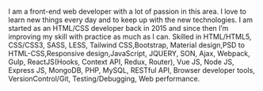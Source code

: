 I am a front-end web developer with a lot of passion in this area. I love to learn new things every day and to keep up with the new technologies. I am started as an HTML/CSS developer back in 2015 and since then I’m improving my skill with practice as much as I can. Skilled in HTML/HTML5, CSS/CSS3, SASS, LESS, Tailwind CSS,Bootstrap, Material design,PSD to HTML-CSS,Responsive design,JavaScript, JQUERY, SON, Ajax, Webpack, Gulp, ReactJS(Hooks, Context API, Redux, Router), Vue JS, Node JS, Express JS, MongoDB, PHP, MySQL, RESTful API, Browser developer tools, VersionControl/Git, Testing/Debugging, Web performance. 
